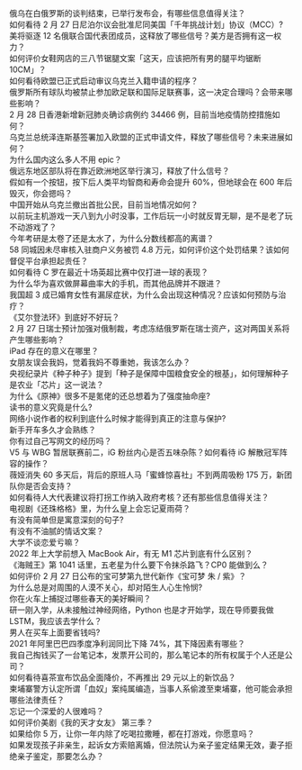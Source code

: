 俄乌在白俄罗斯的谈判结束，已举行发布会，有哪些信息值得关注？  
如何看待 2 月 27 日尼泊尔议会批准尼同美国「千年挑战计划」协议（MCC）?  
美将驱逐 12 名俄联合国代表团成员，这释放了哪些信号？美方是否拥有这一权力？  
如何评价女鞋网店的三八节锯腿文案「这天，应该把所有男的腿平均锯断 10CM」？  
如何看待欧盟已正式启动审议乌克兰入籍申请的程序？  
俄罗斯所有球队均被禁止参加欧足联和国际足联赛事，这一决定合理吗？会带来哪些影响？  
2 月 28 日香港新增新冠肺炎确诊病例约 34466 例，目前当地疫情防控措施如何？  
乌克兰总统泽连斯基签署加入欧盟的正式申请文件，释放了哪些信号？未来进展如何？  
为什么国内这么多人不用 epic？  
俄远东地区部队将在靠近欧洲地区举行演习，释放了什么信号？  
假如有一个按钮，按下后人类平均智商和寿命会提升 60%，但地球会在 600 年后毁灭，你会摁吗？  
中国开始从乌克兰撤出首批公民，目前当地情况如何？  
以前玩主机游戏一天八到九小时没事，工作后玩一小时就反胃无聊，是不是老了玩不动游戏了？  
今年考研是太卷了还是太水了，为什么分数线都高的离谱？  
58 同城因未尽审核入驻商户义务被罚 4.8 万元，如何评价这个处罚结果？该如何督促平台承担起责任？  
如何看待 C 罗在最近十场英超比赛中仅打进一球的表现？  
为什么华为喜欢做屏幕曲率大的手机，而其他品牌并不跟进？  
我国超 3 成已婚育女性有漏尿症状，为什么会出现这种情况？应该如何预防与治疗？  
《艾尔登法环》到底好不好玩？  
2 月 27 日瑞士预计加强对俄制裁，考虑冻结俄罗斯在瑞士资产，这对两国关系将产生哪些影响？  
iPad 存在的意义在哪里？  
女朋友误会我妈，觉着我妈不尊重她，我该怎么办？  
央视纪录片《种子种子》提到「种子是保障中国粮食安全的根基」，如何理解种子是农业「芯片」这一说法？  
为什么《原神》很多不是氪佬的还总想着为了强度抽命座?  
读书的意义究竟是什么?  
网络小说作者的权利到底什么时候才能得到真正的注意与保护?  
新手开车多久才会熟练？  
你有过自己写网文的经历吗？  
V5 与 WBG 暂居联赛前二，iG 粉丝内心是否五味杂陈？如何看待 iG 解散冠军阵容的操作？  
薇娅消失 60 多天后，背后的原班人马「蜜蜂惊喜社」不到两周吸粉 175 万，新团队你是否会支持？  
如何看待人大代表建议将打拐工作纳入政府考核？还有那些信息值得关注？  
电视剧《还珠格格》里，为什么皇上会忘记夏雨荷？  
有没有简单但是寓意深刻的句子?  
有没有不油腻的情话文案？  
大学不谈恋爱亏嘛？  
2022 年上大学前想入 MacBook Air，有无 M1 芯片到底有什么区别？  
《海贼王》第 1041 话里，五老星为什么要下令抹杀路飞？CP0 能做到么？  
如何评价 2 月 27 日公布的宝可梦第九世代新作《宝可梦 朱 / 紫》？  
为什么总是对周围的人漠不关心，却对陌生人心生怜悯?  
你在火车上捕捉过哪些春天的美好瞬间？  
研一刚入学，从未接触过神经网络，Python 也是才开始学，现在导师要我做 LSTM，我应该去学什么？  
男人在买车上面要省钱吗?  
2021 年阿里巴巴四季度净利润同比下降 74%，其下降因素有哪些？  
我自己掏钱买了一台笔记本，发票开公司的，那么笔记本的所有权属于个人还是公司？  
如何看待喜茶宣布饮品全面降价，不再推出 29 元以上的新饮品？  
柬埔寨警方认定所谓「血奴」案纯属编造，当事人系偷渡至柬埔寨，他可能会承担哪些法律责任？  
忘记一个深爱的人很难吗？  
如何评价美剧《我的天才女友》 第三季？  
如果给你 5 万，让你一年内除了吃喝拉撒睡，都在打游戏，你愿意吗？  
如果发现孩子非亲生，起诉女方索赔离婚，但法院认为亲子鉴定结果无效，妻子拒绝亲子鉴定，那要怎么办？  
